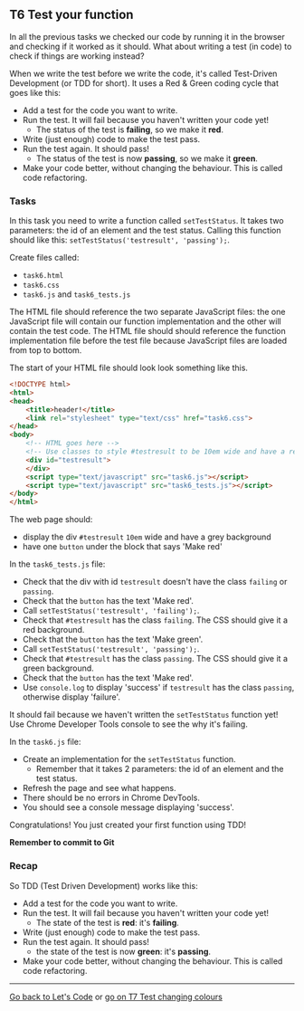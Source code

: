 ## T6 Test your function

In all the previous tasks we checked our code by running it in the browser and checking if it worked as it should. What about writing a test (in code) to check if things are working instead?

When we write the test before we write the code, it's called Test-Driven Development (or TDD for short). It uses a Red & Green coding cycle that goes like this:

* Add a test for the code you want to write.
* Run the test. It will fail because you haven't written your code yet!
	* The status of the test is **failing**, so we make it **red**.
* Write (just enough) code to make the test pass.
* Run the test again. It should pass!
	* The status of the test is now **passing**, so we make it **green**.
* Make your code better, without changing the behaviour. This is called code refactoring.

### Tasks

In this task you need to write a function called `setTestStatus`. It takes two parameters: the id of an element and the test status. Calling this function should like this: `setTestStatus('testresult', 'passing');`.

Create files called:

* `task6.html`
* `task6.css`
* `task6.js` and `task6_tests.js`

The HTML file should reference the two separate JavaScript files: the one JavaScript file will contain our function implementation and the other will contain the test code. The HTML file should should reference the function implementation file before the test file because JavaScript files are loaded from top to bottom.

The start of your HTML file should look look something like this.

```html
<!DOCTYPE html>
<html>
<head>
	<title>header!</title>
	<link rel="stylesheet" type="text/css" href="task6.css">
</head>
<body>
	<!-- HTML goes here -->
	<!-- Use classes to style #testresult to be 10em wide and have a red background -->
	<div id="testresult">
	</div>
	<script type="text/javascript" src="task6.js"></script>
	<script type="text/javascript" src="task6_tests.js"></script>
</body>
</html>
```

The web page should:

* display the div `#testresult` `10em` wide and have a grey background
* have one `button` under the block that says 'Make red'


In the `task6_tests.js` file:

* Check that the div with id `testresult` doesn't have the class `failing` or `passing`.
* Check that the `button` has the text 'Make red'.
* Call `setTestStatus('testresult', 'failing');`.
* Check that `#testresult` has the class `failing`. The CSS should give it a red background.
* Check that the `button` has the text 'Make green'.
* Call `setTestStatus('testresult', 'passing');`.
* Check that `#testresult` has the class `passing`. The CSS should give it a green background.
* Check that the `button` has the text 'Make red'.
* Use `console.log` to display 'success' if `testresult` has the class `passing`, otherwise display 'failure'.

It should fail because we haven't written the `setTestStatus` function yet! Use Chrome Developer Tools console to see the why it's failing.

In the `task6.js` file:

* Create an implementation for the `setTestStatus` function.
    * Remember that it takes 2 parameters: the id of an element and the test status.
* Refresh the page and see what happens.
* There should be no errors in Chrome DevTools.
* You should see a console message displaying 'success'.

Congratulations! You just created your first function using TDD!

**Remember to commit to Git**

### Recap

So TDD (Test Driven Development) works like this:

* Add a test for the code you want to write.
* Run the test. It will fail because you haven't written your code yet!
	* The state of the test is **red**: it's **failing**.
* Write (just enough) code to make the test pass.
* Run the test again. It should pass!
	* the state of the test is now **green**: it's **passing**.
* Make your code better, without changing the behaviour. This is called code refactoring.

---

[Go back to Let's Code](lets_code.md) or [go on T7 Test changing colours](test-changing-colours.md)
